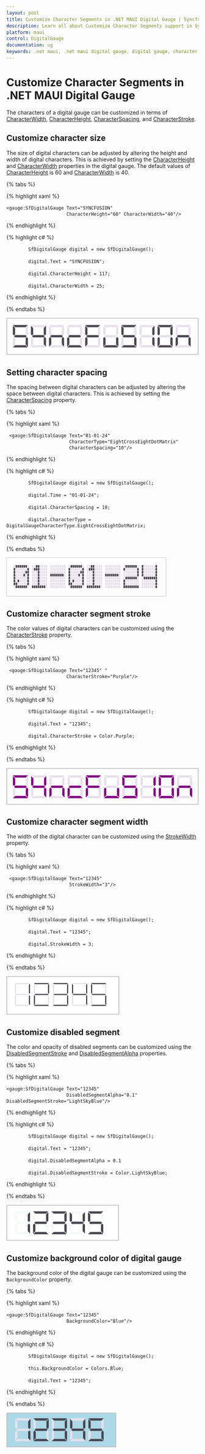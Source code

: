 ```yaml
---
layout: post
title: Customize Character Segments in .NET MAUI Digital Gauge | Syncfusion<sup>&reg;</sup>
description: Learn all about Customize Character Segments support in Syncfusion<sup>&reg;</sup> .NET MAUI Digital Gauge (SfDigitalGauge) control and additional features.
platform: maui
control: DigitalGauge
documentation: ug
keywords: .net maui, .net maui digital gauge, digital gauge, character segments, digital character, character types, character display types
---
```


# Customize Character Segments in .NET MAUI Digital Gauge

The characters of a digital gauge can be customized in terms of [CharacterWidth](https://help.syncfusion.com/cr/maui/Syncfusion.Maui.Gauges.SfDigitalGauge.html#Syncfusion_Maui_Gauges_SfDigitalGauge_CharacterWidth), [CharacterHeight](https://help.syncfusion.com/cr/maui/Syncfusion.Maui.Gauges.SfDigitalGauge.html#Syncfusion_Maui_Gauges_SfDigitalGauge_CharacterHeight), [CharacterSpacing](https://help.syncfusion.com/cr/maui/Syncfusion.Maui.Gauges.SfDigitalGauge.html#Syncfusion_Maui_Gauges_SfDigitalGauge_CharacterSpacing), and [CharacterStroke](https://help.syncfusion.com/cr/maui/Syncfusion.Maui.Gauges.SfDigitalGauge.html#Syncfusion_Maui_Gauges_SfDigitalGauge_CharacterStroke).

## Customize character size

The size of digital characters can be adjusted by altering the height and width of digital characters. This is achieved by setting the [CharacterHeight](https://help.syncfusion.com/cr/maui/Syncfusion.Maui.Gauges.SfDigitalGauge.html#Syncfusion_Maui_Gauges_SfDigitalGauge_CharacterHeight) and [CharacterWidth](https://help.syncfusion.com/cr/maui/Syncfusion.Maui.Gauges.SfDigitalGauge.html#Syncfusion_Maui_Gauges_SfDigitalGauge_CharacterWidth) properties in the digital gauge. The default values of [CharacterHeight](https://help.syncfusion.com/cr/maui/Syncfusion.Maui.Gauges.SfDigitalGauge.html#Syncfusion_Maui_Gauges_SfDigitalGauge_CharacterHeight) is 60 and [CharacterWidth](https://help.syncfusion.com/cr/maui/Syncfusion.Maui.Gauges.SfDigitalGauge.html#Syncfusion_Maui_Gauges_SfDigitalGauge_CharacterWidth) is 40.

{% tabs %}

{% highlight xaml %}

    <gauge:SfDigitalGauge Text="SYNCFUSION" 
                          CharacterHeight="60" CharacterWidth="40"/>
{% endhighlight %}

{% highlight c# %}

            SfDigitalGauge digital = new SfDigitalGauge();

            digital.Text = "SYNCFUSION";

            digital.CharacterHeight = 117;

            digital.CharacterWidth = 25;

{% endhighlight %}

{% endtabs %}

![height-width-for-text](Images\height-width-for-text.png)

## Setting character spacing

The spacing between digital characters can be adjusted by altering the space between digital characters. This is achieved by setting the [CharacterSpacing](https://help.syncfusion.com/cr/maui/Syncfusion.Maui.Gauges.SfDigitalGauge.html#Syncfusion_Maui_Gauges_SfDigitalGauge_CharacterSpacing) property.

{% tabs %}

{% highlight xaml %}

     <gauge:SfDigitalGauge Text="01-01-24" 
                           CharacterType="EightCrossEightDotMatrix"
                           CharacterSpacing="10"/>
{% endhighlight %}

{% highlight c# %}

            SfDigitalGauge digital = new SfDigitalGauge();

            digital.Time = "01-01-24";

            digital.CharacterSpacing = 10;

            digital.CharacterType = DigitalGaugeCharacterType.EightCrossEightDotMatrix;

{% endhighlight %}

{% endtabs %}

![character-spacing-digitalgauge](Images\character-spacing-digitalgauge.png)

## Customize character segment stroke

The color values of digital characters can be customized using the [CharacterStroke](https://help.syncfusion.com/cr/maui/Syncfusion.Maui.Gauges.SfDigitalGauge.html#Syncfusion_Maui_Gauges_SfDigitalGauge_CharacterStroke) property.

{% tabs %}

{% highlight xaml %}

     <gauge:SfDigitalGauge Text="12345" "
                          CharacterStroke="Purple"/>
{% endhighlight %}

{% highlight c# %}

            SfDigitalGauge digital = new SfDigitalGauge();

            digital.Text = "12345";

            digital.CharacterStroke = Color.Purple;

{% endhighlight %}

{% endtabs %}

![characterstroke-digitalgauge](Images\characterstroke-digitalgauge.png)

## Customize character segment width

The width of the digital character can be customized using the [StrokeWidth](https://help.syncfusion.com/cr/maui/Syncfusion.Maui.Gauges.SfDigitalGauge.html#Syncfusion_Maui_Gauges_SfDigitalGauge_StrokeWidth) property.

{% tabs %}

{% highlight xaml %}

     <gauge:SfDigitalGauge Text="12345" 
                           StrokeWidth="3"/>
{% endhighlight %}

{% highlight c# %}

            SfDigitalGauge digital = new SfDigitalGauge();

            digital.Text = "12345";

            digital.StrokeWidth = 3;

{% endhighlight %}

{% endtabs %}

![characterwidth-digitalgauge](Images\characterwidth-digitalgauge.png)

## Customize disabled segment

The color and opacity of disabled segments can be customized using the [DisabledSegmentStroke](https://help.syncfusion.com/cr/maui/Syncfusion.Maui.Gauges.SfDigitalGauge.html#Syncfusion_Maui_Gauges_SfDigitalGauge_DisabledSegmentStroke) and [DisabledSegmentAlpha](https://help.syncfusion.com/cr/maui/Syncfusion.Maui.Gauges.SfDigitalGauge.html#Syncfusion_Maui_Gauges_SfDigitalGauge_DisabledSegmentAlpha) properties.

{% tabs %}

{% highlight xaml %}

    <gauge:SfDigitalGauge Text="12345" 
                          DisabledSegmentAlpha="0.1" DisabledSegmentStroke="LightSkyBlue"/>
{% endhighlight %}

{% highlight c# %}

            SfDigitalGauge digital = new SfDigitalGauge();

            digital.Text = "12345";

            digital.DisabledSegmentAlpha = 0.1

            digital.DisabledSegmentStroke = Color.LightSkyBlue;

{% endhighlight %}

{% endtabs %}

![disabled-segment-stroke-digitalgauge](Images\disabled-segment-stroke-digitalgauge.png)

## Customize background color of digital gauge

The background color of the digital gauge can be customized using the `BackgroundColor` property.


{% tabs %}

{% highlight xaml %}

    <gauge:SfDigitalGauge Text="12345" 
                          BackgroundColor="Blue"/>

{% endhighlight %}

{% highlight c# %}

            SfDigitalGauge digital = new SfDigitalGauge();

            this.BackgroundColor = Colors.Blue;

            digital.Text = "12345";

{% endhighlight %}

{% endtabs %}

![backgroundcolor-digitalgauge](Images\backgroundcolor-digitalgauge.png)
